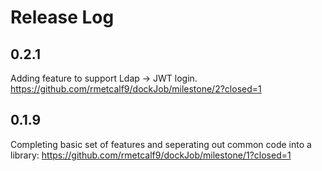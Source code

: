 # Release Log

## 0.2.1

Adding feature to support Ldap -> JWT login.
https://github.com/rmetcalf9/dockJob/milestone/2?closed=1

## 0.1.9

Completing basic set of features and seperating out common code into a library:
https://github.com/rmetcalf9/dockJob/milestone/1?closed=1
